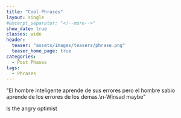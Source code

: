 ```yaml
---
title: "Cool Phrases"
layout: single
#excerpt_separator: "<!--more-->"
show_date: true
classes: wide
header:
  teaser: "assets/images/teasers/phrase.png"
  teaser_home_page: true
categories:
  - Post Phases
tags:
  - Phrases
---
```



"El hombre inteligente aprende de sus errores pero el hombre sabio aprende de los errores de los demas.\n-Winsad maybe"

Is the angry optimist
